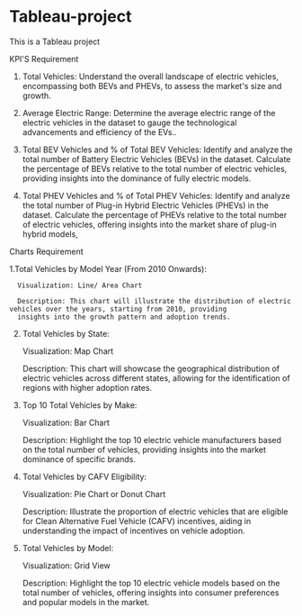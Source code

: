 # Tableau-project
This is a Tableau project

KPI'S Requirement
1. Total Vehicles:
Understand the overall landscape of electric vehicles, encompassing both BEVs and PHEVs, to assess the market's size and growth.

2. Average Electric Range:
Determine the average electric range of the electric vehicles in the dataset to gauge the technological advancements and efficiency of the EVs..

3. Total BEV Vehicles and % of Total BEV Vehicles:
Identify and analyze the total number of Battery Electric Vehicles (BEVs) in the dataset.
Calculate the percentage of BEVs relative to the total number of electric vehicles, providing insights into the dominance of fully electric models.

4. Total PHEV Vehicles and % of Total PHEV Vehicles:
Identify and analyze the total number of Plug-in Hybrid Electric Vehicles (PHEVs) in the dataset.
Calculate the percentage of PHEVs relative to the total number of electric vehicles, offering insights into the market share of plug-in hybrid models,


 Charts Requirement
 
   1.Total Vehicles by Model Year (From 2010 Onwards):
      
      Visualization: Line/ Area Chart
      
      Description: This chart will illustrate the distribution of electric vehicles over the years, starting from 2010, providing 
      insights into the growth pattern and adoption trends.

2. Total Vehicles by State:

    Visualization: Map Chart

    Description: This chart will showcase the geographical distribution of electric vehicles across different states, allowing for the identification of regions with higher adoption 
    rates.

4. Top 10 Total Vehicles by Make:

    Visualization: Bar Chart

   Description: Highlight the top 10 electric vehicle manufacturers based on the total number of vehicles, providing insights into the market dominance of specific brands.

6. Total Vehicles by CAFV Eligibility:

   Visualization: Pie Chart or Donut Chart

    Description: Illustrate the proportion of electric vehicles that are eligible for Clean Alternative Fuel Vehicle (CAFV) incentives, aiding in understanding the impact of incentives 
    on vehicle adoption.

8. Total Vehicles by Model:

    Visualization: Grid View 

    Description: Highlight the top 10 electric vehicle models based on the total number of vehicles, offering insights into consumer preferences and popular models in the market.
